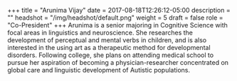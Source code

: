 +++
title = "Arunima Vijay"
date = 2017-08-18T12:26:12-05:00
description = ""
headshot = "/img/headshot/default.png"
weight = 5
draft = false
role = "Co-President"
+++
Arunima is a senior majoring in Cognitive Science with focal areas in linguistics and neuroscience. She researches the development of perceptual and mental verbs in children, and is also interested in the using art as a therapeutic method for developmental disorders. Following college, she plans on attending medical school to pursue her aspiration of becoming a physician-researcher concentrated on global care and linguistic development of Autistic populations. 
